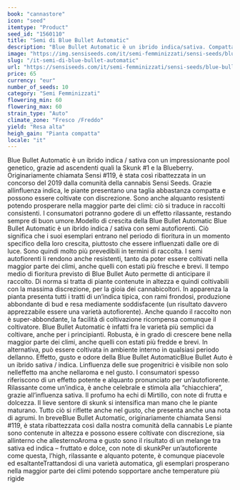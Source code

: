 ```yaml
---
book: "cannastore"
icon: "seed"
itemtype: "Product"
seed_id: "1560110"
title: "Semi di Blue Bullet Automatic"
description: "Blue Bullet Automatic è un ibrido indica/sativa. Compatta, offre una buona resa. Presenta un effetto, comunque forte, di rilassamento e felicità."
image: "https://img.sensiseeds.com/it/semi-femminizzati/sensi-seeds/blue-bullet-automatic-image.png"
slug: "/it-semi-di-blue-bullet-automatic"
url: "https://sensiseeds.com/it/semi-femminizzati/sensi-seeds/blue-bullet-automatic?a_aid=cannastore"
price: 65
currency: "eur"
number_of_seeds: 10
category: "Semi Femminizzati"
flowering_min: 60
flowering_max: 60
strain_type: "Auto"
climate_zone: "Fresco /Freddo"
yield: "Resa alta"
heigh_gain: "Pianta compatta"
locale: "it"
---
```

Blue Bullet Automatic è un ibrido indica / sativa con un impressionante pool genetico, grazie ad ascendenti quali la Skunk #1 e la Blueberry. Originariamente chiamata Sensi #119, è stata così ribattezzata in un concorso del 2019 dalla comunità della cannabis Sensi Seeds. Grazie allinfluenza indica, le piante presentano una taglia abbastanza compatta e possono essere coltivate con discrezione. Sono anche alquanto resistenti potendo prosperare nella maggior parte dei climi: ciò si traduce in raccolti consistenti. I consumatori potranno godere di un effetto rilassante, restando sempre di buon umore.Modello di crescita della Blue Bullet Automatic Blue Bullet Automatic è un ibrido indica / sativa con semi autofiorenti. Ciò significa che i suoi esemplari entrano nel periodo di fioritura in un momento specifico della loro crescita, piuttosto che essere influenzati dalle ore di luce. Sono quindi molto più prevedibili in termini di raccolta. I semi autofiorenti li rendono anche resistenti, tanto da poter essere coltivati nella maggior parte dei climi, anche quelli con estati più fresche e brevi. Il tempo medio di fioritura previsto di Blue Bullet Auto permette di anticipare il raccolto. Di norma si tratta di piante contenute in altezza e quindi coltivabili con la massima discrezione, per la gioia dei cannabicoltori. In apparenza la pianta presenta tutti i tratti di un’indica tipica, con rami frondosi, produzione abbondante di bud e resa mediamente soddisfacente (un risultato davvero apprezzabile essere una varietà autofiorente). Anche quando il raccolto non è super-abbondante, la facilità di coltivazione ricompensa comunque il coltivatore. Blue Bullet Automatic è infatti fra le varietà più semplici da coltivare, anche per i principianti. Robusta, è in grado di crescere bene nella maggior parte dei climi, anche quelli con estati più fredde e brevi. In alternativa, può essere coltivata in ambiente interno in qualsiasi periodo dellanno. Effetto, gusto e odore della Blue Bullet AutomaticBlue Bullet Auto è un ibrido sativa / indica. Linfluenza delle sue progenitrici è visibile non solo nelleffetto ma anche nellaroma e nel gusto. I consumatori spesso riferiscono di un effetto potente e alquanto pronunciato per un’autofiorente. Rilassante come un’indica, è anche celebrale e stimola alla “chiacchiera”, grazie all’influenza sativa. Il profumo ha echi di Mirtillo, con note di frutta e dolcezza. Il lieve sentore di skunk si intensifica man mano che le piante maturano. Tutto ciò si riflette anche nel gusto, che presenta anche una nota di agrumi. In breveBlue Bullet Automatic, originariamente chiamata Sensi #119, è stata ribattezzata così dalla nostra comunità della cannabis Le piante sono contenute in altezza e possono essere coltivate con discrezione, sia allinterno che allesternoAroma e gusto sono il risultato di un melange tra sativa ed indica – fruttato e dolce, con note di skunkPer un’autofiorente come questa, l’high, rilassante e alquanto potente, è comunque piacevole ed esaltanteTrattandosi di una varietà automatica, gli esemplari prosperano nella maggior parte dei climi potendo sopportare anche temperature più rigide
